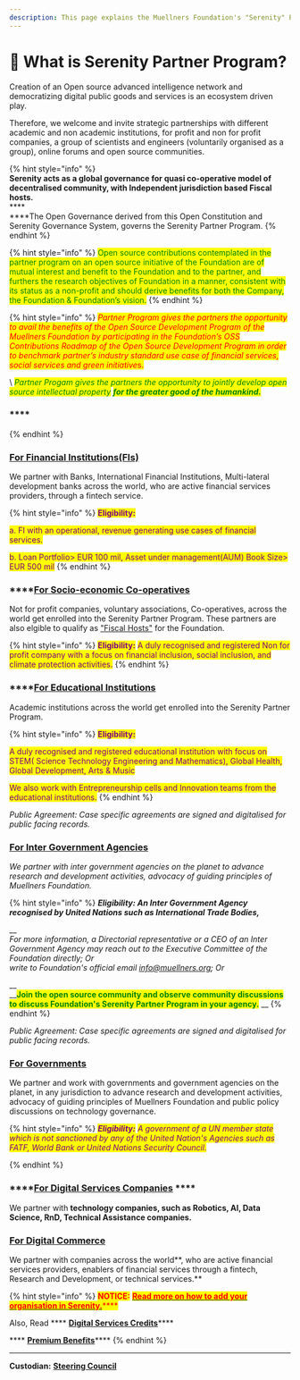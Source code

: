 ```yaml
---
description: This page explains the Muellners Foundation's "Serenity" Partner Program.
---
```


# 🏅 What is Serenity Partner Program?

Creation of an Open source advanced intelligence network and democratizing digital public goods and services is an ecosystem driven play.&#x20;

Therefore, we welcome and invite strategic partnerships with different academic and non academic institutions, for profit and non for profit companies, a group of scientists and engineers (voluntarily organised as a group), online forums and open source communities.

{% hint style="info" %}
\
**Serenity acts as a global governance for quasi co-operative model of decentralised community, with Independent jurisdiction based Fiscal hosts.**\
****\
****The Open Governance derived from this Open Constitution and Serenity Governance System, governs the Serenity Partner Program.&#x20;
{% endhint %}

{% hint style="info" %}
<mark style="color:green;">Open source contributions contemplated in the partner program on an open source initiative of the Foundation are of mutual interest and benefit to the Foundation and to the partner, and furthers the research objectives of Foundation in a manner, consistent with its status as a non-profit and should derive benefits for both the Company, the Foundation & Foundation’s vision.</mark>
{% endhint %}

{% hint style="info" %}
_<mark style="color:red;">Partner Program gives the partners the opportunity to avail the benefits of the Open Source Development Program of the Muellners Foundation by participating in the Foundation’s OSS Contributions Roadmap of the Open Source Development Program in order to benchmark partner’s industry standard use case of financial services, social services and green initiative</mark>_<mark style="color:red;">s.</mark>

<mark style="color:red;"></mark>\ <mark style="color:red;"></mark>_<mark style="color:green;">Partner Progam gives the partners the opportunity to jointly develop open source intellectual property</mark> <mark style="color:green;"></mark><mark style="color:green;">**for the greater good of the humankind.**</mark>_&#x20;

### ****
{% endhint %}

### ****[**For Financial Institutions(FIs)**](financial-institutions.md)****

We partner with Banks, International Financial Institutions, Multi-lateral development banks across the world, who are active financial services providers, through a fintech service.

{% hint style="info" %}
<mark style="color:purple;">**Eligibility:**</mark>&#x20;

<mark style="color:purple;">a. FI with an operational, revenue generating use cases of financial services.</mark>

<mark style="color:purple;">b. Loan Portfolio> EUR 100 mil, Asset under management(AUM) Book Size> EUR 500 mil</mark>&#x20;
{% endhint %}

### ****[**For Socio-economic Co-operatives**](socio-economic-co-op.md)

Not for profit companies, voluntary associations, Co-operatives, across the world get enrolled into the Serenity Partner Program. These partners are also elgible to qualify as ["Fiscal Hosts"](broken-reference) for the Foundation.

{% hint style="info" %}
<mark style="color:purple;">**Eligibility:**</mark> <mark style="color:purple;"></mark><mark style="color:purple;">A duly recognised and registered Non for profit company with a focus on financial inclusion, social inclusion, and climate protection activities.</mark>
{% endhint %}

### ****[**For Educational Institutions**](academic-bodies.md)

Academic institutions across the world get enrolled into the Serenity Partner Program.

{% hint style="info" %}
<mark style="color:purple;">**Eligibility:**</mark> <mark style="color:purple;"></mark><mark style="color:purple;"></mark>&#x20;

<mark style="color:purple;">A duly recognised and registered educational institution with focus on STEM( Science Technology Engineering and Mathematics), Global Health, Global Development, Arts & Music</mark>

<mark style="color:purple;">We also work with Entrepreneurship cells and Innovation teams from the educational institutions.</mark>
{% endhint %}

_Public Agreement: Case specific agreements are signed and digitalised for public facing records._

### [For Inter Government Agencies](public-agencies.md)

_We partner with inter government agencies on the planet to advance research and development activities, advocacy of guiding principles of Muellners Foundation._&#x20;

{% hint style="info" %}
_**Eligibility: An Inter Government Agency recognised by United Nations such as International Trade Bodies,**_&#x20;

__\
_For more information, a Directorial representative or a CEO of an Inter Government Agency may reach out to the Executive Committee of the Foundation directly; Or_ \
_write to Foundation's official email info@muellners.org; Or_&#x20;

__\
__<mark style="color:green;">**Join the open source community and observe community discussions to discuss Foundation's Serenity Partner Program in your agency.**</mark> __&#x20;
{% endhint %}

_Public Agreement: Case specific agreements are signed and digitalised for public facing records._&#x20;

### [For Governments](public-agencies.md)

We partner and work with governments and government agencies on the planet, in any jurisdiction to advance research and development activities, advocacy of guiding principles of Muellners Foundation and public policy discussions on technology governance.

{% hint style="info" %}
_<mark style="color:purple;">**Eligibility:**</mark> <mark style="color:purple;"></mark><mark style="color:purple;">A government of a UN member state which is not sanctioned by any of the United Nation's Agencies such as FATF, World Bank or United Nations Security Council.</mark>_

<mark style="color:purple;"></mark>
{% endhint %}

### ****[**For Digital Services Companies**](digital-services-companies.md) ****&#x20;

We partner with **technology companies, such as Robotics, AI, Data Science, RnD, Technical Assistance companies.**

### ****[**For Digital Commerce**](digital-commerce.md)****

We partner with companies across the world**, who are active financial services providers, enablers of financial services through a fintech, Research and Development, or technical services.**&#x20;

{% hint style="info" %}
<mark style="color:red;">**NOTICE:**</mark> <mark style="color:red;"></mark><mark style="color:red;"></mark> [<mark style="color:red;">**Read more on how to add your organisation in Serenity.**</mark>](https://docs.muellnersfoundation.info/serenity-partner-program/join-program)<mark style="color:red;">****</mark>

Also, <mark style="color:red;"></mark> Read **** [**Digital Services Credits**](digital-service-credits.md)****

&#x20;**** [**Premium Benefits**](https://docs.muellnersfoundation.info/serenity-partner-program/premium-benefits)****
{% endhint %}

****

**Custodian:**  [**Steering Council**](../foundation/steering-council/)
